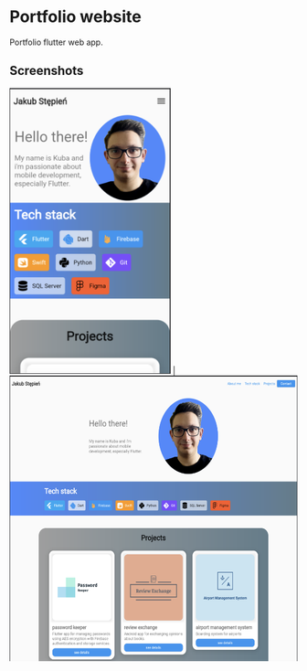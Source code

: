 # Portfolio website

Portfolio flutter web app.

## Screenshots

<img src="https://github.com/Stempnio/portfolio-website/blob/main/screenshots/portfolio-screenshot1.png" height="500"> |
<img src="https://github.com/Stempnio/portfolio-website/blob/main/screenshots/portfolio-screenshot2.png" height="500">
